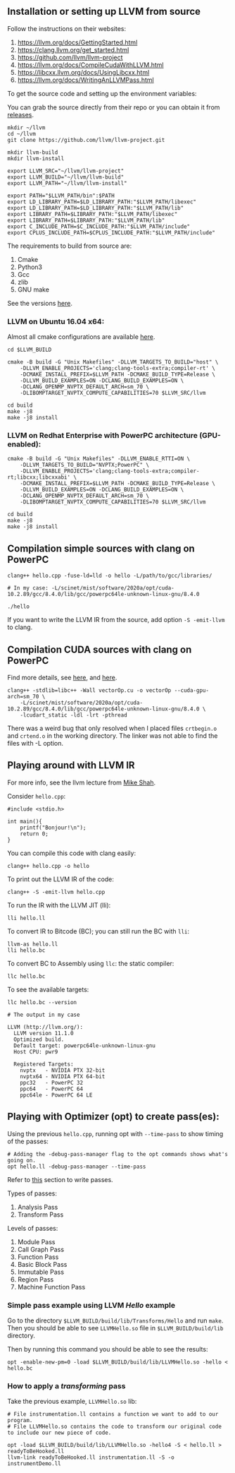 ## Installation or setting up LLVM from source

Follow the instructions on their websites:
1. https://llvm.org/docs/GettingStarted.html
2. https://clang.llvm.org/get_started.html
3. https://github.com/llvm/llvm-project
4. https://llvm.org/docs/CompileCudaWithLLVM.html
5. https://libcxx.llvm.org/docs/UsingLibcxx.html
6. https://llvm.org/docs/WritingAnLLVMPass.html


To get the source code and setting up the environment variables:

You can grab the source directly from their repo or you can obtain it from [releases](https://github.com/llvm/llvm-project/releases).

```
mkdir ~/llvm
cd ~/llvm
git clone https://github.com/llvm/llvm-project.git

mkdir llvm-build
mkdir llvm-install

export LLVM_SRC="~/llvm/llvm-project"
export LLVM_BUILD="~/llvm/llvm-build"
export LLVM_PATH="~/llvm/llvm-install"

export PATH="$LLVM_PATH/bin":$PATH
export LD_LIBRARY_PATH=$LD_LIBRARY_PATH:"$LLVM_PATH/libexec"
export LD_LIBRARY_PATH=$LD_LIBRARY_PATH:"$LLVM_PATH/lib"
export LIBRARY_PATH=$LIBRARY_PATH:"$LLVM_PATH/libexec"
export LIBRARY_PATH=$LIBRARY_PATH:"$LLVM_PATH/lib"
export C_INCLUDE_PATH=$C_INCLUDE_PATH:"$LLVM_PATH/include"
export CPLUS_INCLUDE_PATH=$CPLUS_INCLUDE_PATH:"$LLVM_PATH/include"
```
The requirements to build from source are: 
1. Cmake
2. Python3 
3. Gcc
4. zlib
5. GNU make

See the versions [here](https://releases.llvm.org/11.0.0/docs/GettingStarted.html).

### LLVM on Ubuntu 16.04 x64:

Almost all cmake configurations are available [here](https://llvm.org/docs/CMake.html).

```
cd $LLVM_BUILD

cmake -B build -G "Unix Makefiles" -DLLVM_TARGETS_TO_BUILD="host" \ 
	-DLLVM_ENABLE_PROJECTS='clang;clang-tools-extra;compiler-rt' \
	-DCMAKE_INSTALL_PREFIX=$LLVM_PATH -DCMAKE_BUILD_TYPE=Release \
	-DLLVM_BUILD_EXAMPLES=ON -DCLANG_BUILD_EXAMPLES=ON \
	-DCLANG_OPENMP_NVPTX_DEFAULT_ARCH=sm_70 \
	-DLIBOMPTARGET_NVPTX_COMPUTE_CAPABILITIES=70 $LLVM_SRC/llvm

cd build
make -j8
make -j8 install
```

### LLVM on Redhat Enterprise with PowerPC architecture (GPU-enabled):
```
cmake -B build -G "Unix Makefiles" -DLLVM_ENABLE_RTTI=ON \
	-DLLVM_TARGETS_TO_BUILD="NVPTX;PowerPC" \
	-DLLVM_ENABLE_PROJECTS='clang;clang-tools-extra;compiler-rt;libcxx;libcxxabi' \
	-DCMAKE_INSTALL_PREFIX=$LLVM_PATH -DCMAKE_BUILD_TYPE=Release \
	-DLLVM_BUILD_EXAMPLES=ON -DCLANG_BUILD_EXAMPLES=ON \
	-DCLANG_OPENMP_NVPTX_DEFAULT_ARCH=sm_70 \
	-DLIBOMPTARGET_NVPTX_COMPUTE_CAPABILITIES=70 $LLVM_SRC/llvm

cd build
make -j8
make -j8 install
```

## Compilation simple sources with clang on PowerPC
```
clang++ hello.cpp -fuse-ld=lld -o hello -L/path/to/gcc/libraries/

# In my case: -L/scinet/mist/software/2020a/opt/cuda-10.2.89/gcc/8.4.0/lib/gcc/powerpc64le-unknown-linux-gnu/8.4.0 

./hello
```
If you want to write the LLVM IR from the source, add option `-S -emit-llvm` to clang.

## Compilation CUDA sources with clang on PowerPC

Find more details, see [here](https://libcxx.llvm.org/docs/UsingLibcxx.html), and [here](https://releases.llvm.org/11.0.0/docs/CompileCudaWithLLVM.html).
```
clang++ -stdlib=libc++ -Wall vectorOp.cu -o vectorOp --cuda-gpu-arch=sm_70 \
	-L/scinet/mist/software/2020a/opt/cuda-10.2.89/gcc/8.4.0/lib/gcc/powerpc64le-unknown-linux-gnu/8.4.0 \
	-lcudart_static -ldl -lrt -pthread
```

There was a weird bug that only resolved when I placed files `crtbegin.o` and `crtend.o` in the working directory. The linker was not able to find the files with -L option.

## Playing around with LLVM IR

For more info, see the llvm lecture from [Mike Shah](http://www.mshah.io/#Teaching).

Consider `hello.cpp`:

```
#include <stdio.h>

int main(){
    printf("Bonjour!\n");
	return 0;
}
```

You can compile this code with clang easily:
```
clang++ hello.cpp -o hello
```

To print out the LLVM IR of the code:
```
clang++ -S -emit-llvm hello.cpp
```

To run the IR with the LLVM JIT (lli):
```
lli hello.ll
```

To convert IR to Bitcode (BC); you can still run the BC with `lli`:
```
llvm-as hello.ll
lli hello.bc
```

To convert BC to Assembly using `llc`: the static compiler:
```
llc hello.bc
```

To see the available targets:
```
llc hello.bc --version

# The output in my case

LLVM (http://llvm.org/):
  LLVM version 11.1.0
  Optimized build.
  Default target: powerpc64le-unknown-linux-gnu
  Host CPU: pwr9

  Registered Targets:
    nvptx   - NVIDIA PTX 32-bit
    nvptx64 - NVIDIA PTX 64-bit
    ppc32   - PowerPC 32
    ppc64   - PowerPC 64
    ppc64le - PowerPC 64 LE
```

## Playing with Optimizer (opt) to create pass(es):

Using the previous `hello.cpp`, running opt with `--time-pass` to show timing of the passes:

```
# Adding the -debug-pass-manager flag to the opt commands shows what's going on.
opt hello.ll -debug-pass-manager --time-pass
```
Refer to [this](https://llvm.org/docs/WritingAnLLVMPass.html) section to write passes.

Types of passes:
1. Analysis Pass
2. Transform Pass

Levels of passes:
1. Module Pass
2. Call Graph Pass
3. Function Pass
4. Basic Block Pass
5. Immutable Pass
6. Region Pass
7. Machine Function Pass

### Simple pass example using LLVM *Hello* example

Go to the directory `$LLVM_BUILD/build/lib/Transforms/Hello` and run `make`.
Then you should be able to see `LLVMHello.so` file in `$LLVM_BUILD/build/lib` directory.

Then by running this command you should be able to see the results:
```
opt -enable-new-pm=0 -load $LLVM_BUILD/build/lib/LLVMHello.so -hello < hello.bc
```

### How to apply a *transforming* pass

Take the previous example, `LLVMHello.so` lib:
```
# File instrumentation.ll contains a function we want to add to our program.
# File LLVMHello.so contains the code to transform our original code to include our new piece of code.

opt -load $LLVM_BUILD/build/lib/LLVMHello.so -hello4 -S < hello.ll > readyToBeHooked.ll
llvm-link readyToBeHooked.ll instrumentation.ll -S -o instrumentDemo.ll

```

